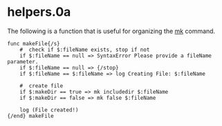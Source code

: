# helpers.0a

The following is a function that is useful for organizing the [mk](https://0aoq.github.io/0aInterpreter/?md/api/files/mk.md) command.

```
func makeFile{/s}
    #  check if $:fileName exists, stop if not
    if $:fileName == null => SyntaxError Please provide a fileName parameter.
    if $:fileName == null => {/stop}
    if $:fileName == $:fileName => log Creating File: $:fileName

    #  create file
    if $:makeDir == true => mk includedir $:fileName
    if $:makeDir == false => mk false $:fileName

    log (File created!)
{/end} makeFile
```